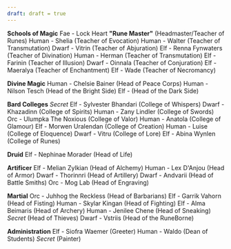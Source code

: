 ```yaml
---
draft: draft = true
---
```

**Schools of Magic**
Fae - Lock Heart **"Rune Master"** (Headmaster/Teacher of Runes)
Human - Shelia  (Teacher of Evocation)
Human - Walter (Teacher of Transmutation)
Dwarf - Vitrin (Teacher of Abjuration)
Elf - Renna Fynwaters (Teacher of Divination)
Human - Herman (Teacher of Transmutation)
Elf - Farinin (Teacher of Illusion)
Dwarf - Oinnala (Teacher of Conjuration)
Elf - Maeralya (Teacher of Enchantment)
Elf - Wade (Teacher of Necromancy)

**Divine Magic**
Human - Chelsie Bainer (Head of Peace Corps)
Human - Nilson Tesch (Head of the Bright Side)
Elf - (Head of the Dark Side)

**Bard Colleges**
*Secret* Elf - Sylvester Bhandari (College of Whispers)
Dwarf - Khazadinn (College of Spirits)
Human - Zany Lindler (College of Swords)
Orc - Ulumpka The Noxious (College of Valor)
Human - Anatola (College of Glamour)
Elf - Morwen Uralendan (College of Creation) 
Human - Luise (College of Eloquence)
Dwarf - Vitru (College of Lore)
Elf - Abina Wynlen (College of Runes)

**Druid**
Elf - Nephinae Morader (Head of Life)

**Artificer**
Elf - Melian Zylkian (Head of Alchemy)
Human - Lex D'Anjou (Head of Armor)
Dwarf - Thorinnri (Head of Artillery)
Dwarf - Andvarii (Head of Battle Smiths)
Orc - Mog Lab (Head of Engraving)

**Martial**
Orc - Juhhog the Reckless (Head of Barbarians)
Elf - Garrik Vahorn (Head of Fisting)
Human - Skylar Kingan (Head of Fighting)
Elf - Alma Beimaris (Head of Archery)
Human - Jenilee Chene (Head of Sneaking) *Secret* (Head of Thieves)
Dwarf - Vstriis (Head of the RuneBorne)

**Administration**
Elf - Siofra Waemer (Greeter)
Human - Waldo (Dean of Students) *Secret* (Painter)

